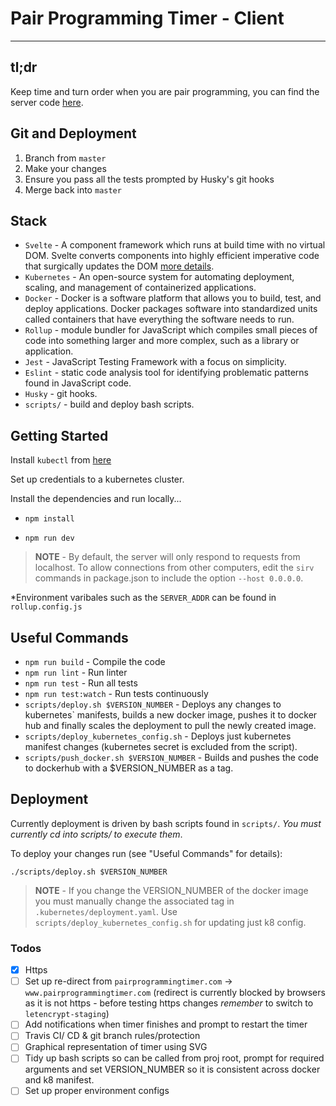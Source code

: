 # Pair Programming Timer - Client

---

## tl;dr

Keep time and turn order when you are pair programming, you can find the server code [here](https://github.com/jaskaransarkaria/programming-timer-server).

## Git and Deployment

1) Branch from `master`
2) Make your changes
3) Ensure you pass all the tests prompted by Husky's git hooks
4) Merge back into `master`

## Stack

  * `Svelte` - A component framework which runs at build time with no virtual DOM. Svelte converts components into highly efficient imperative code that surgically updates the DOM [more details](https://svelte.dev/).
  * `Kubernetes` - An open-source system for automating deployment, scaling, and management of containerized applications.
  * `Docker` - Docker is a software platform that allows you to build, test, and deploy applications. Docker packages software into standardized units called containers that have everything the software needs to run.
  * `Rollup` - module bundler for JavaScript which compiles small pieces of code into something larger and more complex, such as a library or application.
  * `Jest` - JavaScript Testing Framework with a focus on simplicity.
  * `Eslint` - static code analysis tool for identifying problematic patterns found in JavaScript code.
  * `Husky` - git hooks.
  * `scripts/` - build and deploy bash scripts.

## Getting Started

Install `kubectl` from [here](https://kubernetes.io/docs/tasks/tools/install-kubectl/)

Set up credentials to a kubernetes cluster.

Install the dependencies and run locally...

  * `npm install`

  * `npm run dev`

> **NOTE**  - By default, the server will only respond to requests from localhost. To allow connections from other computers, edit the `sirv` commands in package.json to include the option `--host 0.0.0.0`.

*Environment varibales such as the `SERVER_ADDR` can be found in `rollup.config.js`

## Useful Commands

* `npm run build` - Compile the code
* `npm run lint` - Run linter
* `npm run test` - Run all tests
* `npm run test:watch` - Run tests continuously
* `scripts/deploy.sh $VERSION_NUMBER` - Deploys any changes to kubernetes` manifests, builds a new docker image, pushes it to docker hub and finally scales the deployment to pull the newly created image.
* `scripts/deploy_kubernetes_config.sh` - Deploys just kubernetes manifest changes (kubernetes secret is excluded from the script).
* `scripts/push_docker.sh $VERSION_NUMBER` - Builds and pushes the code to dockerhub with a $VERSION_NUMBER as a tag.

## Deployment

Currently deployment is driven by bash scripts found in `scripts/`. _You must currently cd into scripts/ to execute them_.

To deploy your changes run (see "Useful Commands" for details):

  `./scripts/deploy.sh $VERSION_NUMBER`

 > **NOTE** - If you change the VERSION_NUMBER of the docker image you must manually change the associated tag in `.kubernetes/deployment.yaml`. Use `scripts/deploy_kubernetes_config.sh` for updating just  k8 config.

### Todos

- [x] Https
- [ ] Set up re-direct from `pairprogrammingtimer.com` -> `www.pairprogrammingtimer.com` (redirect is currently blocked by browsers as it is not https - before testing https changes _remember_ to switch to `letencrypt-staging`)
- [ ] Add notifications when timer finishes and prompt to restart the timer
- [ ] Travis CI/ CD & git branch rules/protection
- [ ] Graphical representation of timer using SVG
- [ ] Tidy up bash scripts so can be called from proj root, prompt for required arguments and set VERSION_NUMBER so it is consistent across docker and k8 manifest.
- [ ] Set up proper environment configs
